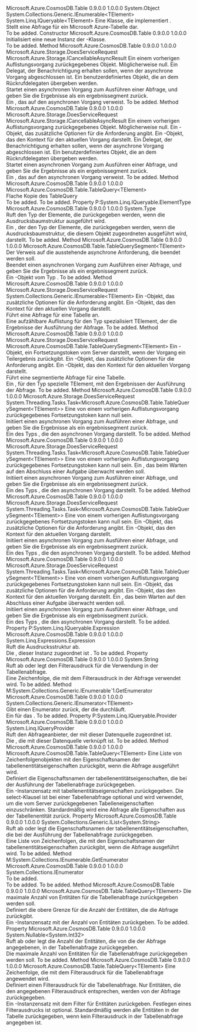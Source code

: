 <Type Name="TableQuery&lt;TElement&gt;" FullName="Microsoft.Azure.CosmosDB.Table.TableQuery&lt;TElement&gt;">
  <TypeSignature Language="C#" Value="public class TableQuery&lt;TElement&gt; : System.Collections.Generic.IEnumerable&lt;TElement&gt;, System.Linq.IQueryable&lt;TElement&gt;" />
  <TypeSignature Language="ILAsm" Value=".class public auto ansi beforefieldinit TableQuery`1&lt;TElement&gt; extends System.Object implements class System.Collections.Generic.IEnumerable`1&lt;!TElement&gt;, class System.Collections.IEnumerable, class System.Linq.IQueryable, class System.Linq.IQueryable`1&lt;!TElement&gt;" />
  <TypeSignature Language="DocId" Value="T:Microsoft.Azure.CosmosDB.Table.TableQuery`1" />
  <TypeSignature Language="VB.NET" Value="Public Class TableQuery(Of TElement)&#xA;Implements IEnumerable(Of TElement), IQueryable(Of TElement)" />
  <TypeSignature Language="F#" Value="type TableQuery&lt;'Element&gt; = class&#xA;    interface IQueryable&lt;'Element&gt;&#xA;    interface seq&lt;'Element&gt;&#xA;    interface IEnumerable&#xA;    interface IQueryable" />
  <AssemblyInfo>
    <AssemblyName>Microsoft.Azure.CosmosDB.Table</AssemblyName>
    <AssemblyVersion>0.9.0.0</AssemblyVersion>
    <AssemblyVersion>1.0.0.0</AssemblyVersion>
  </AssemblyInfo>
  <TypeParameters>
    <TypeParameter Name="TElement" />
  </TypeParameters>
  <Base>
    <BaseTypeName>System.Object</BaseTypeName>
  </Base>
  <Interfaces>
    <Interface>
      <InterfaceName>System.Collections.Generic.IEnumerable&lt;TElement&gt;</InterfaceName>
    </Interface>
    <Interface>
      <InterfaceName>System.Linq.IQueryable&lt;TElement&gt;</InterfaceName>
    </Interface>
  </Interfaces>
  <Docs>
    <typeparam name="TElement">Eine Klasse, die implementiert <see cref="T:Microsoft.Azure.CosmosDB.Table.ITableEntity" />.</typeparam>
    <summary>
            Stellt eine Abfrage für ein Microsoft Azure-Tabelle dar.
            </summary>
    <remarks>To be added.</remarks>
  </Docs>
  <Members>
    <Member MemberName=".ctor">
      <MemberSignature Language="C#" Value="public TableQuery ();" />
      <MemberSignature Language="ILAsm" Value=".method public hidebysig specialname rtspecialname instance void .ctor() cil managed" />
      <MemberSignature Language="DocId" Value="M:Microsoft.Azure.CosmosDB.Table.TableQuery`1.#ctor" />
      <MemberSignature Language="VB.NET" Value="Public Sub New ()" />
      <MemberType>Constructor</MemberType>
      <AssemblyInfo>
        <AssemblyName>Microsoft.Azure.CosmosDB.Table</AssemblyName>
        <AssemblyVersion>0.9.0.0</AssemblyVersion>
        <AssemblyVersion>1.0.0.0</AssemblyVersion>
      </AssemblyInfo>
      <Parameters />
      <Docs>
        <summary>
            Initialisiert eine neue Instanz der <see cref="T:Microsoft.Azure.CosmosDB.Table.TableQuery`1" />-Klasse.
            </summary>
        <remarks>To be added.</remarks>
      </Docs>
    </Member>
    <Member MemberName="BeginExecuteSegmented">
      <MemberSignature Language="C#" Value="public virtual Microsoft.Azure.Storage.ICancellableAsyncResult BeginExecuteSegmented (Microsoft.Azure.CosmosDB.Table.TableContinuationToken currentToken, AsyncCallback callback, object state);" />
      <MemberSignature Language="ILAsm" Value=".method public hidebysig newslot virtual instance class Microsoft.Azure.Storage.ICancellableAsyncResult BeginExecuteSegmented(class Microsoft.Azure.CosmosDB.Table.TableContinuationToken currentToken, class System.AsyncCallback callback, object state) cil managed" />
      <MemberSignature Language="DocId" Value="M:Microsoft.Azure.CosmosDB.Table.TableQuery`1.BeginExecuteSegmented(Microsoft.Azure.CosmosDB.Table.TableContinuationToken,System.AsyncCallback,System.Object)" />
      <MemberSignature Language="VB.NET" Value="Public Overridable Function BeginExecuteSegmented (currentToken As TableContinuationToken, callback As AsyncCallback, state As Object) As ICancellableAsyncResult" />
      <MemberSignature Language="F#" Value="abstract member BeginExecuteSegmented : Microsoft.Azure.CosmosDB.Table.TableContinuationToken * AsyncCallback * obj -&gt; Microsoft.Azure.Storage.ICancellableAsyncResult&#xA;override this.BeginExecuteSegmented : Microsoft.Azure.CosmosDB.Table.TableContinuationToken * AsyncCallback * obj -&gt; Microsoft.Azure.Storage.ICancellableAsyncResult" Usage="tableQuery.BeginExecuteSegmented (currentToken, callback, state)" />
      <MemberType>Method</MemberType>
      <AssemblyInfo>
        <AssemblyName>Microsoft.Azure.CosmosDB.Table</AssemblyName>
        <AssemblyVersion>0.9.0.0</AssemblyVersion>
        <AssemblyVersion>1.0.0.0</AssemblyVersion>
      </AssemblyInfo>
      <Attributes>
        <Attribute>
          <AttributeName>Microsoft.Azure.Storage.DoesServiceRequest</AttributeName>
        </Attribute>
      </Attributes>
      <ReturnValue>
        <ReturnType>Microsoft.Azure.Storage.ICancellableAsyncResult</ReturnType>
      </ReturnValue>
      <Parameters>
        <Parameter Name="currentToken" Type="Microsoft.Azure.CosmosDB.Table.TableContinuationToken" />
        <Parameter Name="callback" Type="System.AsyncCallback" />
        <Parameter Name="state" Type="System.Object" />
      </Parameters>
      <Docs>
        <param name="currentToken">Ein <see cref="T:Microsoft.Azure.CosmosDB.Table.TableContinuationToken" /> einem vorherigen Auflistungsvorgang zurückgegebenes Objekt. Möglicherweise <c>null</c>.</param>
        <param name="callback">Ein <see cref="T:System.AsyncCallback" /> Delegat, der Benachrichtigung erhalten sollen, wenn der asynchrone Vorgang abgeschlossen ist.</param>
        <param name="state">Ein benutzerdefiniertes Objekt, die an dem Rückrufdelegaten übergeben werden.</param>
        <summary>
            Startet einen asynchronen Vorgang zum Ausführen einer Abfrage, und geben Sie die Ergebnisse als ein ergebnissegment zurück.
            </summary>
        <returns>Ein <see cref="T:System.IAsyncResult" /> , das auf den asynchronen Vorgang verweist.</returns>
        <remarks>To be added.</remarks>
      </Docs>
    </Member>
    <Member MemberName="BeginExecuteSegmented">
      <MemberSignature Language="C#" Value="public virtual Microsoft.Azure.Storage.ICancellableAsyncResult BeginExecuteSegmented (Microsoft.Azure.CosmosDB.Table.TableContinuationToken currentToken, Microsoft.Azure.CosmosDB.Table.TableRequestOptions requestOptions, Microsoft.Azure.Storage.OperationContext operationContext, AsyncCallback callback, object state);" />
      <MemberSignature Language="ILAsm" Value=".method public hidebysig newslot virtual instance class Microsoft.Azure.Storage.ICancellableAsyncResult BeginExecuteSegmented(class Microsoft.Azure.CosmosDB.Table.TableContinuationToken currentToken, class Microsoft.Azure.CosmosDB.Table.TableRequestOptions requestOptions, class Microsoft.Azure.Storage.OperationContext operationContext, class System.AsyncCallback callback, object state) cil managed" />
      <MemberSignature Language="DocId" Value="M:Microsoft.Azure.CosmosDB.Table.TableQuery`1.BeginExecuteSegmented(Microsoft.Azure.CosmosDB.Table.TableContinuationToken,Microsoft.Azure.CosmosDB.Table.TableRequestOptions,Microsoft.Azure.Storage.OperationContext,System.AsyncCallback,System.Object)" />
      <MemberSignature Language="F#" Value="abstract member BeginExecuteSegmented : Microsoft.Azure.CosmosDB.Table.TableContinuationToken * Microsoft.Azure.CosmosDB.Table.TableRequestOptions * Microsoft.Azure.Storage.OperationContext * AsyncCallback * obj -&gt; Microsoft.Azure.Storage.ICancellableAsyncResult&#xA;override this.BeginExecuteSegmented : Microsoft.Azure.CosmosDB.Table.TableContinuationToken * Microsoft.Azure.CosmosDB.Table.TableRequestOptions * Microsoft.Azure.Storage.OperationContext * AsyncCallback * obj -&gt; Microsoft.Azure.Storage.ICancellableAsyncResult" Usage="tableQuery.BeginExecuteSegmented (currentToken, requestOptions, operationContext, callback, state)" />
      <MemberType>Method</MemberType>
      <AssemblyInfo>
        <AssemblyName>Microsoft.Azure.CosmosDB.Table</AssemblyName>
        <AssemblyVersion>0.9.0.0</AssemblyVersion>
        <AssemblyVersion>1.0.0.0</AssemblyVersion>
      </AssemblyInfo>
      <Attributes>
        <Attribute>
          <AttributeName>Microsoft.Azure.Storage.DoesServiceRequest</AttributeName>
        </Attribute>
      </Attributes>
      <ReturnValue>
        <ReturnType>Microsoft.Azure.Storage.ICancellableAsyncResult</ReturnType>
      </ReturnValue>
      <Parameters>
        <Parameter Name="currentToken" Type="Microsoft.Azure.CosmosDB.Table.TableContinuationToken" />
        <Parameter Name="requestOptions" Type="Microsoft.Azure.CosmosDB.Table.TableRequestOptions" />
        <Parameter Name="operationContext" Type="Microsoft.Azure.Storage.OperationContext" />
        <Parameter Name="callback" Type="System.AsyncCallback" />
        <Parameter Name="state" Type="System.Object" />
      </Parameters>
      <Docs>
        <param name="currentToken">Ein <see cref="T:Microsoft.Azure.CosmosDB.Table.TableContinuationToken" /> einem vorherigen Auflistungsvorgang zurückgegebenes Objekt. Möglicherweise <c>null</c>.</param>
        <param name="requestOptions">Ein <see cref="T:Microsoft.Azure.CosmosDB.Table.TableRequestOptions" /> -Objekt, das zusätzliche Optionen für die Anforderung angibt.</param>
        <param name="operationContext">Ein <see cref="T:Microsoft.Azure.Storage.OperationContext" /> -Objekt, das den Kontext für den aktuellen Vorgang darstellt.</param>
        <param name="callback">Ein <see cref="T:System.AsyncCallback" /> Delegat, der Benachrichtigung erhalten sollen, wenn der asynchrone Vorgang abgeschlossen ist.</param>
        <param name="state">Ein benutzerdefiniertes Objekt, die an dem Rückrufdelegaten übergeben werden.</param>
        <summary>
            Startet einen asynchronen Vorgang zum Ausführen einer Abfrage, und geben Sie die Ergebnisse als ein ergebnissegment zurück.
            </summary>
        <returns>Ein <see cref="T:System.IAsyncResult" /> , das auf den asynchronen Vorgang verweist.</returns>
        <remarks>To be added.</remarks>
      </Docs>
    </Member>
    <Member MemberName="Copy">
      <MemberSignature Language="C#" Value="public Microsoft.Azure.CosmosDB.Table.TableQuery&lt;TElement&gt; Copy ();" />
      <MemberSignature Language="ILAsm" Value=".method public hidebysig instance class Microsoft.Azure.CosmosDB.Table.TableQuery`1&lt;!TElement&gt; Copy() cil managed" />
      <MemberSignature Language="DocId" Value="M:Microsoft.Azure.CosmosDB.Table.TableQuery`1.Copy" />
      <MemberSignature Language="VB.NET" Value="Public Function Copy () As TableQuery(Of TElement)" />
      <MemberSignature Language="F#" Value="member this.Copy : unit -&gt; Microsoft.Azure.CosmosDB.Table.TableQuery&lt;'Element&gt;" Usage="tableQuery.Copy " />
      <MemberType>Method</MemberType>
      <AssemblyInfo>
        <AssemblyName>Microsoft.Azure.CosmosDB.Table</AssemblyName>
        <AssemblyVersion>0.9.0.0</AssemblyVersion>
        <AssemblyVersion>1.0.0.0</AssemblyVersion>
      </AssemblyInfo>
      <ReturnValue>
        <ReturnType>Microsoft.Azure.CosmosDB.Table.TableQuery&lt;TElement&gt;</ReturnType>
      </ReturnValue>
      <Parameters />
      <Docs>
        <summary>
            Flache Kopie des TableQuery
            </summary>
        <returns>To be added.</returns>
        <remarks>To be added.</remarks>
      </Docs>
    </Member>
    <Member MemberName="ElementType">
      <MemberSignature Language="C#" Value="public Type ElementType { get; }" />
      <MemberSignature Language="ILAsm" Value=".property instance class System.Type ElementType" />
      <MemberSignature Language="DocId" Value="P:Microsoft.Azure.CosmosDB.Table.TableQuery`1.ElementType" />
      <MemberSignature Language="VB.NET" Value="Public ReadOnly Property ElementType As Type" />
      <MemberSignature Language="F#" Value="member this.ElementType : Type" Usage="Microsoft.Azure.CosmosDB.Table.TableQuery&lt;'Element&gt;.ElementType" />
      <MemberType>Property</MemberType>
      <Implements>
        <InterfaceMember>P:System.Linq.IQueryable.ElementType</InterfaceMember>
      </Implements>
      <AssemblyInfo>
        <AssemblyName>Microsoft.Azure.CosmosDB.Table</AssemblyName>
        <AssemblyVersion>0.9.0.0</AssemblyVersion>
        <AssemblyVersion>1.0.0.0</AssemblyVersion>
      </AssemblyInfo>
      <ReturnValue>
        <ReturnType>System.Type</ReturnType>
      </ReturnValue>
      <Docs>
        <summary>
            Ruft den Typ der Elemente, die zurückgegeben werden, wenn die Ausdrucksbaumstruktur ausgeführt wird.
            </summary>
        <value>Ein <see cref="T:System.Type" /> , der den Typ der Elemente, die zurückgegeben werden, wenn die Ausdrucksbaumstruktur, die diesem Objekt zugeordneten ausgeführt wird, darstellt.</value>
        <remarks>To be added.</remarks>
      </Docs>
    </Member>
    <Member MemberName="EndExecuteSegmented">
      <MemberSignature Language="C#" Value="public virtual Microsoft.Azure.CosmosDB.Table.TableQuerySegment&lt;TElement&gt; EndExecuteSegmented (IAsyncResult asyncResult);" />
      <MemberSignature Language="ILAsm" Value=".method public hidebysig newslot virtual instance class Microsoft.Azure.CosmosDB.Table.TableQuerySegment`1&lt;!TElement&gt; EndExecuteSegmented(class System.IAsyncResult asyncResult) cil managed" />
      <MemberSignature Language="DocId" Value="M:Microsoft.Azure.CosmosDB.Table.TableQuery`1.EndExecuteSegmented(System.IAsyncResult)" />
      <MemberSignature Language="VB.NET" Value="Public Overridable Function EndExecuteSegmented (asyncResult As IAsyncResult) As TableQuerySegment(Of TElement)" />
      <MemberSignature Language="F#" Value="abstract member EndExecuteSegmented : IAsyncResult -&gt; Microsoft.Azure.CosmosDB.Table.TableQuerySegment&lt;'Element&gt;&#xA;override this.EndExecuteSegmented : IAsyncResult -&gt; Microsoft.Azure.CosmosDB.Table.TableQuerySegment&lt;'Element&gt;" Usage="tableQuery.EndExecuteSegmented asyncResult" />
      <MemberType>Method</MemberType>
      <AssemblyInfo>
        <AssemblyName>Microsoft.Azure.CosmosDB.Table</AssemblyName>
        <AssemblyVersion>0.9.0.0</AssemblyVersion>
        <AssemblyVersion>1.0.0.0</AssemblyVersion>
      </AssemblyInfo>
      <ReturnValue>
        <ReturnType>Microsoft.Azure.CosmosDB.Table.TableQuerySegment&lt;TElement&gt;</ReturnType>
      </ReturnValue>
      <Parameters>
        <Parameter Name="asyncResult" Type="System.IAsyncResult" />
      </Parameters>
      <Docs>
        <param name="asyncResult">Der Verweis auf die ausstehende asynchrone Anforderung, die beendet werden soll.</param>
        <summary>
            Beendet einen asynchronen Vorgang zum Ausführen einer Abfrage, und geben Sie die Ergebnisse als ein ergebnissegment zurück.
            </summary>
        <returns>Ein <see cref="T:Microsoft.Azure.CosmosDB.Table.TableQuerySegment`1" />-Objekt vom Typ <typeparamref name="TElement" />.</returns>
        <remarks>To be added.</remarks>
      </Docs>
    </Member>
    <Member MemberName="Execute">
      <MemberSignature Language="C#" Value="public virtual System.Collections.Generic.IEnumerable&lt;TElement&gt; Execute (Microsoft.Azure.CosmosDB.Table.TableRequestOptions requestOptions = null, Microsoft.Azure.Storage.OperationContext operationContext = null);" />
      <MemberSignature Language="ILAsm" Value=".method public hidebysig newslot virtual instance class System.Collections.Generic.IEnumerable`1&lt;!TElement&gt; Execute(class Microsoft.Azure.CosmosDB.Table.TableRequestOptions requestOptions, class Microsoft.Azure.Storage.OperationContext operationContext) cil managed" />
      <MemberSignature Language="DocId" Value="M:Microsoft.Azure.CosmosDB.Table.TableQuery`1.Execute(Microsoft.Azure.CosmosDB.Table.TableRequestOptions,Microsoft.Azure.Storage.OperationContext)" />
      <MemberSignature Language="F#" Value="abstract member Execute : Microsoft.Azure.CosmosDB.Table.TableRequestOptions * Microsoft.Azure.Storage.OperationContext -&gt; seq&lt;'Element&gt;&#xA;override this.Execute : Microsoft.Azure.CosmosDB.Table.TableRequestOptions * Microsoft.Azure.Storage.OperationContext -&gt; seq&lt;'Element&gt;" Usage="tableQuery.Execute (requestOptions, operationContext)" />
      <MemberType>Method</MemberType>
      <AssemblyInfo>
        <AssemblyName>Microsoft.Azure.CosmosDB.Table</AssemblyName>
        <AssemblyVersion>0.9.0.0</AssemblyVersion>
        <AssemblyVersion>1.0.0.0</AssemblyVersion>
      </AssemblyInfo>
      <Attributes>
        <Attribute>
          <AttributeName>Microsoft.Azure.Storage.DoesServiceRequest</AttributeName>
        </Attribute>
      </Attributes>
      <ReturnValue>
        <ReturnType>System.Collections.Generic.IEnumerable&lt;TElement&gt;</ReturnType>
      </ReturnValue>
      <Parameters>
        <Parameter Name="requestOptions" Type="Microsoft.Azure.CosmosDB.Table.TableRequestOptions" />
        <Parameter Name="operationContext" Type="Microsoft.Azure.Storage.OperationContext" />
      </Parameters>
      <Docs>
        <param name="requestOptions">Ein <see cref="T:Microsoft.Azure.CosmosDB.Table.TableRequestOptions" /> -Objekt, das zusätzliche Optionen für die Anforderung angibt.</param>
        <param name="operationContext">Ein <see cref="T:Microsoft.Azure.Storage.OperationContext" /> -Objekt, das den Kontext für den aktuellen Vorgang darstellt.</param>
        <summary>
            Führt eine Abfrage für eine Tabelle an.
            </summary>
        <returns>Eine aufzählbare Auflistung für den Typ spezialisiert <c>TElement</c>, der die Ergebnisse der Ausführung der Abfrage.</returns>
        <remarks>To be added.</remarks>
      </Docs>
    </Member>
    <Member MemberName="ExecuteSegmented">
      <MemberSignature Language="C#" Value="public virtual Microsoft.Azure.CosmosDB.Table.TableQuerySegment&lt;TElement&gt; ExecuteSegmented (Microsoft.Azure.CosmosDB.Table.TableContinuationToken continuationToken, Microsoft.Azure.CosmosDB.Table.TableRequestOptions requestOptions = null, Microsoft.Azure.Storage.OperationContext operationContext = null);" />
      <MemberSignature Language="ILAsm" Value=".method public hidebysig newslot virtual instance class Microsoft.Azure.CosmosDB.Table.TableQuerySegment`1&lt;!TElement&gt; ExecuteSegmented(class Microsoft.Azure.CosmosDB.Table.TableContinuationToken continuationToken, class Microsoft.Azure.CosmosDB.Table.TableRequestOptions requestOptions, class Microsoft.Azure.Storage.OperationContext operationContext) cil managed" />
      <MemberSignature Language="DocId" Value="M:Microsoft.Azure.CosmosDB.Table.TableQuery`1.ExecuteSegmented(Microsoft.Azure.CosmosDB.Table.TableContinuationToken,Microsoft.Azure.CosmosDB.Table.TableRequestOptions,Microsoft.Azure.Storage.OperationContext)" />
      <MemberSignature Language="F#" Value="abstract member ExecuteSegmented : Microsoft.Azure.CosmosDB.Table.TableContinuationToken * Microsoft.Azure.CosmosDB.Table.TableRequestOptions * Microsoft.Azure.Storage.OperationContext -&gt; Microsoft.Azure.CosmosDB.Table.TableQuerySegment&lt;'Element&gt;&#xA;override this.ExecuteSegmented : Microsoft.Azure.CosmosDB.Table.TableContinuationToken * Microsoft.Azure.CosmosDB.Table.TableRequestOptions * Microsoft.Azure.Storage.OperationContext -&gt; Microsoft.Azure.CosmosDB.Table.TableQuerySegment&lt;'Element&gt;" Usage="tableQuery.ExecuteSegmented (continuationToken, requestOptions, operationContext)" />
      <MemberType>Method</MemberType>
      <AssemblyInfo>
        <AssemblyName>Microsoft.Azure.CosmosDB.Table</AssemblyName>
        <AssemblyVersion>0.9.0.0</AssemblyVersion>
        <AssemblyVersion>1.0.0.0</AssemblyVersion>
      </AssemblyInfo>
      <Attributes>
        <Attribute>
          <AttributeName>Microsoft.Azure.Storage.DoesServiceRequest</AttributeName>
        </Attribute>
      </Attributes>
      <ReturnValue>
        <ReturnType>Microsoft.Azure.CosmosDB.Table.TableQuerySegment&lt;TElement&gt;</ReturnType>
      </ReturnValue>
      <Parameters>
        <Parameter Name="continuationToken" Type="Microsoft.Azure.CosmosDB.Table.TableContinuationToken" />
        <Parameter Name="requestOptions" Type="Microsoft.Azure.CosmosDB.Table.TableRequestOptions" />
        <Parameter Name="operationContext" Type="Microsoft.Azure.Storage.OperationContext" />
      </Parameters>
      <Docs>
        <param name="continuationToken">Ein <see cref="T:Microsoft.Azure.CosmosDB.Table.TableContinuationToken" /> -Objekt, ein Fortsetzungstoken vom Server darstellt, wenn der Vorgang ein Teilergebnis zurückgibt.</param>
        <param name="requestOptions">Ein <see cref="T:Microsoft.Azure.CosmosDB.Table.TableRequestOptions" /> -Objekt, das zusätzliche Optionen für die Anforderung angibt.</param>
        <param name="operationContext">Ein <see cref="T:Microsoft.Azure.Storage.OperationContext" /> -Objekt, das den Kontext für den aktuellen Vorgang darstellt.</param>
        <summary>
            Führt eine segmentierte Abfrage für eine Tabelle.
            </summary>
        <returns>Ein <see cref="T:Microsoft.Azure.CosmosDB.Table.TableQuerySegment`1" />, für den Typ spezielle <c>TElement</c>, mit den Ergebnissen der Ausführung der Abfrage.</returns>
        <remarks>To be added.</remarks>
      </Docs>
    </Member>
    <Member MemberName="ExecuteSegmentedAsync">
      <MemberSignature Language="C#" Value="public virtual System.Threading.Tasks.Task&lt;Microsoft.Azure.CosmosDB.Table.TableQuerySegment&lt;TElement&gt;&gt; ExecuteSegmentedAsync (Microsoft.Azure.CosmosDB.Table.TableContinuationToken currentToken);" />
      <MemberSignature Language="ILAsm" Value=".method public hidebysig newslot virtual instance class System.Threading.Tasks.Task`1&lt;class Microsoft.Azure.CosmosDB.Table.TableQuerySegment`1&lt;!TElement&gt;&gt; ExecuteSegmentedAsync(class Microsoft.Azure.CosmosDB.Table.TableContinuationToken currentToken) cil managed" />
      <MemberSignature Language="DocId" Value="M:Microsoft.Azure.CosmosDB.Table.TableQuery`1.ExecuteSegmentedAsync(Microsoft.Azure.CosmosDB.Table.TableContinuationToken)" />
      <MemberSignature Language="VB.NET" Value="Public Overridable Function ExecuteSegmentedAsync (currentToken As TableContinuationToken) As Task(Of TableQuerySegment(Of TElement))" />
      <MemberSignature Language="F#" Value="abstract member ExecuteSegmentedAsync : Microsoft.Azure.CosmosDB.Table.TableContinuationToken -&gt; System.Threading.Tasks.Task&lt;Microsoft.Azure.CosmosDB.Table.TableQuerySegment&lt;'Element&gt;&gt;&#xA;override this.ExecuteSegmentedAsync : Microsoft.Azure.CosmosDB.Table.TableContinuationToken -&gt; System.Threading.Tasks.Task&lt;Microsoft.Azure.CosmosDB.Table.TableQuerySegment&lt;'Element&gt;&gt;" Usage="tableQuery.ExecuteSegmentedAsync currentToken" />
      <MemberType>Method</MemberType>
      <AssemblyInfo>
        <AssemblyName>Microsoft.Azure.CosmosDB.Table</AssemblyName>
        <AssemblyVersion>0.9.0.0</AssemblyVersion>
        <AssemblyVersion>1.0.0.0</AssemblyVersion>
      </AssemblyInfo>
      <Attributes>
        <Attribute>
          <AttributeName>Microsoft.Azure.Storage.DoesServiceRequest</AttributeName>
        </Attribute>
      </Attributes>
      <ReturnValue>
        <ReturnType>System.Threading.Tasks.Task&lt;Microsoft.Azure.CosmosDB.Table.TableQuerySegment&lt;TElement&gt;&gt;</ReturnType>
      </ReturnValue>
      <Parameters>
        <Parameter Name="currentToken" Type="Microsoft.Azure.CosmosDB.Table.TableContinuationToken" />
      </Parameters>
      <Docs>
        <param name="currentToken">Eine von einem vorherigen Auflistungsvorgang zurückgegebenes Fortsetzungstoken kann null sein.</param>
        <summary>
            Initiiert einen asynchronen Vorgang zum Ausführen einer Abfrage, und geben Sie die Ergebnisse als ein ergebnissegment zurück.
            </summary>
        <returns>Ein <see cref="T:System.Threading.Tasks.Task`1" /> des Typs <see cref="T:Microsoft.Azure.CosmosDB.Table.TableQuerySegment`1" /> , die den asynchronen Vorgang darstellt.</returns>
        <remarks>To be added.</remarks>
      </Docs>
    </Member>
    <Member MemberName="ExecuteSegmentedAsync">
      <MemberSignature Language="C#" Value="public virtual System.Threading.Tasks.Task&lt;Microsoft.Azure.CosmosDB.Table.TableQuerySegment&lt;TElement&gt;&gt; ExecuteSegmentedAsync (Microsoft.Azure.CosmosDB.Table.TableContinuationToken currentToken, System.Threading.CancellationToken cancellationToken);" />
      <MemberSignature Language="ILAsm" Value=".method public hidebysig newslot virtual instance class System.Threading.Tasks.Task`1&lt;class Microsoft.Azure.CosmosDB.Table.TableQuerySegment`1&lt;!TElement&gt;&gt; ExecuteSegmentedAsync(class Microsoft.Azure.CosmosDB.Table.TableContinuationToken currentToken, valuetype System.Threading.CancellationToken cancellationToken) cil managed" />
      <MemberSignature Language="DocId" Value="M:Microsoft.Azure.CosmosDB.Table.TableQuery`1.ExecuteSegmentedAsync(Microsoft.Azure.CosmosDB.Table.TableContinuationToken,System.Threading.CancellationToken)" />
      <MemberSignature Language="F#" Value="abstract member ExecuteSegmentedAsync : Microsoft.Azure.CosmosDB.Table.TableContinuationToken * System.Threading.CancellationToken -&gt; System.Threading.Tasks.Task&lt;Microsoft.Azure.CosmosDB.Table.TableQuerySegment&lt;'Element&gt;&gt;&#xA;override this.ExecuteSegmentedAsync : Microsoft.Azure.CosmosDB.Table.TableContinuationToken * System.Threading.CancellationToken -&gt; System.Threading.Tasks.Task&lt;Microsoft.Azure.CosmosDB.Table.TableQuerySegment&lt;'Element&gt;&gt;" Usage="tableQuery.ExecuteSegmentedAsync (currentToken, cancellationToken)" />
      <MemberType>Method</MemberType>
      <AssemblyInfo>
        <AssemblyName>Microsoft.Azure.CosmosDB.Table</AssemblyName>
        <AssemblyVersion>0.9.0.0</AssemblyVersion>
        <AssemblyVersion>1.0.0.0</AssemblyVersion>
      </AssemblyInfo>
      <Attributes>
        <Attribute>
          <AttributeName>Microsoft.Azure.Storage.DoesServiceRequest</AttributeName>
        </Attribute>
      </Attributes>
      <ReturnValue>
        <ReturnType>System.Threading.Tasks.Task&lt;Microsoft.Azure.CosmosDB.Table.TableQuerySegment&lt;TElement&gt;&gt;</ReturnType>
      </ReturnValue>
      <Parameters>
        <Parameter Name="currentToken" Type="Microsoft.Azure.CosmosDB.Table.TableContinuationToken" />
        <Parameter Name="cancellationToken" Type="System.Threading.CancellationToken" />
      </Parameters>
      <Docs>
        <param name="currentToken">Eine von einem vorherigen Auflistungsvorgang zurückgegebenes Fortsetzungstoken kann null sein.</param>
        <param name="cancellationToken">Ein <see cref="T:System.Threading.CancellationToken" />, das beim Warten auf den Abschluss einer Aufgabe überwacht werden soll.</param>
        <summary>
            Initiiert einen asynchronen Vorgang zum Ausführen einer Abfrage, und geben Sie die Ergebnisse als ein ergebnissegment zurück.
            </summary>
        <returns>Ein <see cref="T:System.Threading.Tasks.Task`1" /> des Typs <see cref="T:Microsoft.Azure.CosmosDB.Table.TableQuerySegment`1" /> , die den asynchronen Vorgang darstellt.</returns>
        <remarks>To be added.</remarks>
      </Docs>
    </Member>
    <Member MemberName="ExecuteSegmentedAsync">
      <MemberSignature Language="C#" Value="public virtual System.Threading.Tasks.Task&lt;Microsoft.Azure.CosmosDB.Table.TableQuerySegment&lt;TElement&gt;&gt; ExecuteSegmentedAsync (Microsoft.Azure.CosmosDB.Table.TableContinuationToken currentToken, Microsoft.Azure.CosmosDB.Table.TableRequestOptions requestOptions, Microsoft.Azure.Storage.OperationContext operationContext);" />
      <MemberSignature Language="ILAsm" Value=".method public hidebysig newslot virtual instance class System.Threading.Tasks.Task`1&lt;class Microsoft.Azure.CosmosDB.Table.TableQuerySegment`1&lt;!TElement&gt;&gt; ExecuteSegmentedAsync(class Microsoft.Azure.CosmosDB.Table.TableContinuationToken currentToken, class Microsoft.Azure.CosmosDB.Table.TableRequestOptions requestOptions, class Microsoft.Azure.Storage.OperationContext operationContext) cil managed" />
      <MemberSignature Language="DocId" Value="M:Microsoft.Azure.CosmosDB.Table.TableQuery`1.ExecuteSegmentedAsync(Microsoft.Azure.CosmosDB.Table.TableContinuationToken,Microsoft.Azure.CosmosDB.Table.TableRequestOptions,Microsoft.Azure.Storage.OperationContext)" />
      <MemberSignature Language="F#" Value="abstract member ExecuteSegmentedAsync : Microsoft.Azure.CosmosDB.Table.TableContinuationToken * Microsoft.Azure.CosmosDB.Table.TableRequestOptions * Microsoft.Azure.Storage.OperationContext -&gt; System.Threading.Tasks.Task&lt;Microsoft.Azure.CosmosDB.Table.TableQuerySegment&lt;'Element&gt;&gt;&#xA;override this.ExecuteSegmentedAsync : Microsoft.Azure.CosmosDB.Table.TableContinuationToken * Microsoft.Azure.CosmosDB.Table.TableRequestOptions * Microsoft.Azure.Storage.OperationContext -&gt; System.Threading.Tasks.Task&lt;Microsoft.Azure.CosmosDB.Table.TableQuerySegment&lt;'Element&gt;&gt;" Usage="tableQuery.ExecuteSegmentedAsync (currentToken, requestOptions, operationContext)" />
      <MemberType>Method</MemberType>
      <AssemblyInfo>
        <AssemblyName>Microsoft.Azure.CosmosDB.Table</AssemblyName>
        <AssemblyVersion>0.9.0.0</AssemblyVersion>
        <AssemblyVersion>1.0.0.0</AssemblyVersion>
      </AssemblyInfo>
      <Attributes>
        <Attribute>
          <AttributeName>Microsoft.Azure.Storage.DoesServiceRequest</AttributeName>
        </Attribute>
      </Attributes>
      <ReturnValue>
        <ReturnType>System.Threading.Tasks.Task&lt;Microsoft.Azure.CosmosDB.Table.TableQuerySegment&lt;TElement&gt;&gt;</ReturnType>
      </ReturnValue>
      <Parameters>
        <Parameter Name="currentToken" Type="Microsoft.Azure.CosmosDB.Table.TableContinuationToken" />
        <Parameter Name="requestOptions" Type="Microsoft.Azure.CosmosDB.Table.TableRequestOptions" />
        <Parameter Name="operationContext" Type="Microsoft.Azure.Storage.OperationContext" />
      </Parameters>
      <Docs>
        <param name="currentToken">Eine von einem vorherigen Auflistungsvorgang zurückgegebenes Fortsetzungstoken kann null sein.</param>
        <param name="requestOptions">Ein <see cref="T:Microsoft.Azure.CosmosDB.Table.TableRequestOptions" /> -Objekt, das zusätzliche Optionen für die Anforderung angibt.</param>
        <param name="operationContext">Ein <see cref="T:Microsoft.Azure.Storage.OperationContext" /> -Objekt, das den Kontext für den aktuellen Vorgang darstellt.</param>
        <summary>
            Initiiert einen asynchronen Vorgang zum Ausführen einer Abfrage, und geben Sie die Ergebnisse als ein ergebnissegment zurück.
            </summary>
        <returns>Ein <see cref="T:System.Threading.Tasks.Task`1" /> des Typs <see cref="T:Microsoft.Azure.CosmosDB.Table.TableQuerySegment`1" /> , die den asynchronen Vorgang darstellt.</returns>
        <remarks>To be added.</remarks>
      </Docs>
    </Member>
    <Member MemberName="ExecuteSegmentedAsync">
      <MemberSignature Language="C#" Value="public virtual System.Threading.Tasks.Task&lt;Microsoft.Azure.CosmosDB.Table.TableQuerySegment&lt;TElement&gt;&gt; ExecuteSegmentedAsync (Microsoft.Azure.CosmosDB.Table.TableContinuationToken currentToken, Microsoft.Azure.CosmosDB.Table.TableRequestOptions requestOptions, Microsoft.Azure.Storage.OperationContext operationContext, System.Threading.CancellationToken cancellationToken);" />
      <MemberSignature Language="ILAsm" Value=".method public hidebysig newslot virtual instance class System.Threading.Tasks.Task`1&lt;class Microsoft.Azure.CosmosDB.Table.TableQuerySegment`1&lt;!TElement&gt;&gt; ExecuteSegmentedAsync(class Microsoft.Azure.CosmosDB.Table.TableContinuationToken currentToken, class Microsoft.Azure.CosmosDB.Table.TableRequestOptions requestOptions, class Microsoft.Azure.Storage.OperationContext operationContext, valuetype System.Threading.CancellationToken cancellationToken) cil managed" />
      <MemberSignature Language="DocId" Value="M:Microsoft.Azure.CosmosDB.Table.TableQuery`1.ExecuteSegmentedAsync(Microsoft.Azure.CosmosDB.Table.TableContinuationToken,Microsoft.Azure.CosmosDB.Table.TableRequestOptions,Microsoft.Azure.Storage.OperationContext,System.Threading.CancellationToken)" />
      <MemberSignature Language="F#" Value="abstract member ExecuteSegmentedAsync : Microsoft.Azure.CosmosDB.Table.TableContinuationToken * Microsoft.Azure.CosmosDB.Table.TableRequestOptions * Microsoft.Azure.Storage.OperationContext * System.Threading.CancellationToken -&gt; System.Threading.Tasks.Task&lt;Microsoft.Azure.CosmosDB.Table.TableQuerySegment&lt;'Element&gt;&gt;&#xA;override this.ExecuteSegmentedAsync : Microsoft.Azure.CosmosDB.Table.TableContinuationToken * Microsoft.Azure.CosmosDB.Table.TableRequestOptions * Microsoft.Azure.Storage.OperationContext * System.Threading.CancellationToken -&gt; System.Threading.Tasks.Task&lt;Microsoft.Azure.CosmosDB.Table.TableQuerySegment&lt;'Element&gt;&gt;" Usage="tableQuery.ExecuteSegmentedAsync (currentToken, requestOptions, operationContext, cancellationToken)" />
      <MemberType>Method</MemberType>
      <AssemblyInfo>
        <AssemblyName>Microsoft.Azure.CosmosDB.Table</AssemblyName>
        <AssemblyVersion>0.9.0.0</AssemblyVersion>
        <AssemblyVersion>1.0.0.0</AssemblyVersion>
      </AssemblyInfo>
      <Attributes>
        <Attribute>
          <AttributeName>Microsoft.Azure.Storage.DoesServiceRequest</AttributeName>
        </Attribute>
      </Attributes>
      <ReturnValue>
        <ReturnType>System.Threading.Tasks.Task&lt;Microsoft.Azure.CosmosDB.Table.TableQuerySegment&lt;TElement&gt;&gt;</ReturnType>
      </ReturnValue>
      <Parameters>
        <Parameter Name="currentToken" Type="Microsoft.Azure.CosmosDB.Table.TableContinuationToken" />
        <Parameter Name="requestOptions" Type="Microsoft.Azure.CosmosDB.Table.TableRequestOptions" />
        <Parameter Name="operationContext" Type="Microsoft.Azure.Storage.OperationContext" />
        <Parameter Name="cancellationToken" Type="System.Threading.CancellationToken" />
      </Parameters>
      <Docs>
        <param name="currentToken">Eine von einem vorherigen Auflistungsvorgang zurückgegebenes Fortsetzungstoken kann null sein.</param>
        <param name="requestOptions">Ein <see cref="T:Microsoft.Azure.CosmosDB.Table.TableRequestOptions" /> -Objekt, das zusätzliche Optionen für die Anforderung angibt.</param>
        <param name="operationContext">Ein <see cref="T:Microsoft.Azure.Storage.OperationContext" /> -Objekt, das den Kontext für den aktuellen Vorgang darstellt.</param>
        <param name="cancellationToken">Ein <see cref="T:System.Threading.CancellationToken" />, das beim Warten auf den Abschluss einer Aufgabe überwacht werden soll.</param>
        <summary>
            Initiiert einen asynchronen Vorgang zum Ausführen einer Abfrage, und geben Sie die Ergebnisse als ein ergebnissegment zurück.
            </summary>
        <returns>Ein <see cref="T:System.Threading.Tasks.Task`1" /> des Typs <see cref="T:Microsoft.Azure.CosmosDB.Table.TableQuerySegment`1" /> , die den asynchronen Vorgang darstellt.</returns>
        <remarks>To be added.</remarks>
      </Docs>
    </Member>
    <Member MemberName="Expression">
      <MemberSignature Language="C#" Value="public System.Linq.Expressions.Expression Expression { get; }" />
      <MemberSignature Language="ILAsm" Value=".property instance class System.Linq.Expressions.Expression Expression" />
      <MemberSignature Language="DocId" Value="P:Microsoft.Azure.CosmosDB.Table.TableQuery`1.Expression" />
      <MemberSignature Language="VB.NET" Value="Public ReadOnly Property Expression As Expression" />
      <MemberSignature Language="F#" Value="member this.Expression : System.Linq.Expressions.Expression" Usage="Microsoft.Azure.CosmosDB.Table.TableQuery&lt;'Element&gt;.Expression" />
      <MemberType>Property</MemberType>
      <Implements>
        <InterfaceMember>P:System.Linq.IQueryable.Expression</InterfaceMember>
      </Implements>
      <AssemblyInfo>
        <AssemblyName>Microsoft.Azure.CosmosDB.Table</AssemblyName>
        <AssemblyVersion>0.9.0.0</AssemblyVersion>
        <AssemblyVersion>1.0.0.0</AssemblyVersion>
      </AssemblyInfo>
      <ReturnValue>
        <ReturnType>System.Linq.Expressions.Expression</ReturnType>
      </ReturnValue>
      <Docs>
        <summary>
            Ruft die Ausdrucksstruktur ab.
            </summary>
        <value>Die <see cref="T:System.Linq.Expressions.Expression" /> , dieser Instanz zugeordnet ist <see cref="T:System.Linq.IQueryable" />.</value>
        <remarks>To be added.</remarks>
      </Docs>
    </Member>
    <Member MemberName="FilterString">
      <MemberSignature Language="C#" Value="public string FilterString { get; set; }" />
      <MemberSignature Language="ILAsm" Value=".property instance string FilterString" />
      <MemberSignature Language="DocId" Value="P:Microsoft.Azure.CosmosDB.Table.TableQuery`1.FilterString" />
      <MemberSignature Language="VB.NET" Value="Public Property FilterString As String" />
      <MemberSignature Language="F#" Value="member this.FilterString : string with get, set" Usage="Microsoft.Azure.CosmosDB.Table.TableQuery&lt;'Element&gt;.FilterString" />
      <MemberType>Property</MemberType>
      <AssemblyInfo>
        <AssemblyName>Microsoft.Azure.CosmosDB.Table</AssemblyName>
        <AssemblyVersion>0.9.0.0</AssemblyVersion>
        <AssemblyVersion>1.0.0.0</AssemblyVersion>
      </AssemblyInfo>
      <ReturnValue>
        <ReturnType>System.String</ReturnType>
      </ReturnValue>
      <Docs>
        <summary>
            Ruft ab oder legt den Filterausdruck für die Verwendung in der Tabellenabfrage.
            </summary>
        <value>Eine Zeichenfolge, die mit dem Filterausdruck in der Abfrage verwendet wird.</value>
        <remarks>To be added.</remarks>
      </Docs>
    </Member>
    <Member MemberName="GetEnumerator">
      <MemberSignature Language="C#" Value="public virtual System.Collections.Generic.IEnumerator&lt;TElement&gt; GetEnumerator ();" />
      <MemberSignature Language="ILAsm" Value=".method public hidebysig newslot virtual instance class System.Collections.Generic.IEnumerator`1&lt;!TElement&gt; GetEnumerator() cil managed" />
      <MemberSignature Language="DocId" Value="M:Microsoft.Azure.CosmosDB.Table.TableQuery`1.GetEnumerator" />
      <MemberSignature Language="VB.NET" Value="Public Overridable Function GetEnumerator () As IEnumerator(Of TElement)" />
      <MemberSignature Language="F#" Value="abstract member GetEnumerator : unit -&gt; System.Collections.Generic.IEnumerator&lt;'Element&gt;&#xA;override this.GetEnumerator : unit -&gt; System.Collections.Generic.IEnumerator&lt;'Element&gt;" Usage="tableQuery.GetEnumerator " />
      <MemberType>Method</MemberType>
      <Implements>
        <InterfaceMember>M:System.Collections.Generic.IEnumerable`1.GetEnumerator</InterfaceMember>
      </Implements>
      <AssemblyInfo>
        <AssemblyName>Microsoft.Azure.CosmosDB.Table</AssemblyName>
        <AssemblyVersion>0.9.0.0</AssemblyVersion>
        <AssemblyVersion>1.0.0.0</AssemblyVersion>
      </AssemblyInfo>
      <ReturnValue>
        <ReturnType>System.Collections.Generic.IEnumerator&lt;TElement&gt;</ReturnType>
      </ReturnValue>
      <Parameters />
      <Docs>
        <summary>
            Gibt einen Enumerator zurück, der die <see cref="T:Microsoft.Azure.CosmosDB.Table.TableQuery`1" /> durchläuft.
            </summary>
        <returns>Ein <see cref="T:System.Collections.Generic.IEnumerator`1" /> für das <see cref="T:Microsoft.Azure.CosmosDB.Table.TableQuery`1" />.</returns>
        <remarks>To be added.</remarks>
      </Docs>
    </Member>
    <Member MemberName="Provider">
      <MemberSignature Language="C#" Value="public System.Linq.IQueryProvider Provider { get; }" />
      <MemberSignature Language="ILAsm" Value=".property instance class System.Linq.IQueryProvider Provider" />
      <MemberSignature Language="DocId" Value="P:Microsoft.Azure.CosmosDB.Table.TableQuery`1.Provider" />
      <MemberSignature Language="VB.NET" Value="Public ReadOnly Property Provider As IQueryProvider" />
      <MemberSignature Language="F#" Value="member this.Provider : System.Linq.IQueryProvider" Usage="Microsoft.Azure.CosmosDB.Table.TableQuery&lt;'Element&gt;.Provider" />
      <MemberType>Property</MemberType>
      <Implements>
        <InterfaceMember>P:System.Linq.IQueryable.Provider</InterfaceMember>
      </Implements>
      <AssemblyInfo>
        <AssemblyName>Microsoft.Azure.CosmosDB.Table</AssemblyName>
        <AssemblyVersion>0.9.0.0</AssemblyVersion>
        <AssemblyVersion>1.0.0.0</AssemblyVersion>
      </AssemblyInfo>
      <ReturnValue>
        <ReturnType>System.Linq.IQueryProvider</ReturnType>
      </ReturnValue>
      <Docs>
        <summary>
            Ruft den Abfrageanbieter, der mit dieser Datenquelle zugeordnet ist.
            </summary>
        <value>Die <see cref="T:System.Linq.IQueryProvider" /> , die mit dieser Datenquelle verknüpft ist.</value>
        <remarks>To be added.</remarks>
      </Docs>
    </Member>
    <Member MemberName="Select">
      <MemberSignature Language="C#" Value="public Microsoft.Azure.CosmosDB.Table.TableQuery&lt;TElement&gt; Select (System.Collections.Generic.IList&lt;string&gt; columns);" />
      <MemberSignature Language="ILAsm" Value=".method public hidebysig instance class Microsoft.Azure.CosmosDB.Table.TableQuery`1&lt;!TElement&gt; Select(class System.Collections.Generic.IList`1&lt;string&gt; columns) cil managed" />
      <MemberSignature Language="DocId" Value="M:Microsoft.Azure.CosmosDB.Table.TableQuery`1.Select(System.Collections.Generic.IList{System.String})" />
      <MemberSignature Language="VB.NET" Value="Public Function Select (columns As IList(Of String)) As TableQuery(Of TElement)" />
      <MemberSignature Language="F#" Value="member this.Select : System.Collections.Generic.IList&lt;string&gt; -&gt; Microsoft.Azure.CosmosDB.Table.TableQuery&lt;'Element&gt;" Usage="tableQuery.Select columns" />
      <MemberType>Method</MemberType>
      <AssemblyInfo>
        <AssemblyName>Microsoft.Azure.CosmosDB.Table</AssemblyName>
        <AssemblyVersion>0.9.0.0</AssemblyVersion>
        <AssemblyVersion>1.0.0.0</AssemblyVersion>
      </AssemblyInfo>
      <ReturnValue>
        <ReturnType>Microsoft.Azure.CosmosDB.Table.TableQuery&lt;TElement&gt;</ReturnType>
      </ReturnValue>
      <Parameters>
        <Parameter Name="columns" Type="System.Collections.Generic.IList&lt;System.String&gt;" />
      </Parameters>
      <Docs>
        <param name="columns">Eine Liste von Zeichenfolgenobjekten mit den Eigenschaftsnamen der tabellenentitätseigenschaften zurückgibt, wenn die Abfrage ausgeführt wird.</param>
        <summary>
            Definiert die Eigenschaftsnamen der tabellenentitätseigenschaften, die bei der Ausführung der Tabellenabfrage zurückgegeben. 
            </summary>
        <returns>Ein <see cref="T:Microsoft.Azure.CosmosDB.Table.TableQuery" /> -Instanzensatz mit tabellenentitätseigenschaften zurückgegeben.</returns>
        <remarks>Die select-Klausel ist bei einer Tabellenabfrage optional und wird verwendet, um die vom Server zurückgegebenen Tabelleneigenschaften einzuschränken. Standardmäßig wird eine Abfrage alle Eigenschaften aus der Tabellenentität zurück.</remarks>
      </Docs>
    </Member>
    <Member MemberName="SelectColumns">
      <MemberSignature Language="C#" Value="public System.Collections.Generic.IList&lt;string&gt; SelectColumns { get; set; }" />
      <MemberSignature Language="ILAsm" Value=".property instance class System.Collections.Generic.IList`1&lt;string&gt; SelectColumns" />
      <MemberSignature Language="DocId" Value="P:Microsoft.Azure.CosmosDB.Table.TableQuery`1.SelectColumns" />
      <MemberSignature Language="VB.NET" Value="Public Property SelectColumns As IList(Of String)" />
      <MemberSignature Language="F#" Value="member this.SelectColumns : System.Collections.Generic.IList&lt;string&gt; with get, set" Usage="Microsoft.Azure.CosmosDB.Table.TableQuery&lt;'Element&gt;.SelectColumns" />
      <MemberType>Property</MemberType>
      <AssemblyInfo>
        <AssemblyName>Microsoft.Azure.CosmosDB.Table</AssemblyName>
        <AssemblyVersion>0.9.0.0</AssemblyVersion>
        <AssemblyVersion>1.0.0.0</AssemblyVersion>
      </AssemblyInfo>
      <ReturnValue>
        <ReturnType>System.Collections.Generic.IList&lt;System.String&gt;</ReturnType>
      </ReturnValue>
      <Docs>
        <summary>
            Ruft ab oder legt die Eigenschaftsnamen der tabellenentitätseigenschaften, die bei der Ausführung der Tabellenabfrage zurückgegeben.
            </summary>
        <value>Eine Liste von Zeichenfolgen, die mit den Eigenschaftsnamen der tabellenentitätseigenschaften zurückgibt, wenn die Abfrage ausgeführt wird.</value>
        <remarks>To be added.</remarks>
      </Docs>
    </Member>
    <Member MemberName="System.Collections.IEnumerable.GetEnumerator">
      <MemberSignature Language="C#" Value="System.Collections.IEnumerator IEnumerable.GetEnumerator ();" />
      <MemberSignature Language="ILAsm" Value=".method hidebysig newslot virtual instance class System.Collections.IEnumerator System.Collections.IEnumerable.GetEnumerator() cil managed" />
      <MemberSignature Language="DocId" Value="M:Microsoft.Azure.CosmosDB.Table.TableQuery`1.System#Collections#IEnumerable#GetEnumerator" />
      <MemberSignature Language="VB.NET" Value="Function GetEnumerator () As IEnumerator Implements IEnumerable.GetEnumerator" />
      <MemberType>Method</MemberType>
      <Implements>
        <InterfaceMember>M:System.Collections.IEnumerable.GetEnumerator</InterfaceMember>
      </Implements>
      <AssemblyInfo>
        <AssemblyName>Microsoft.Azure.CosmosDB.Table</AssemblyName>
        <AssemblyVersion>0.9.0.0</AssemblyVersion>
        <AssemblyVersion>1.0.0.0</AssemblyVersion>
      </AssemblyInfo>
      <ReturnValue>
        <ReturnType>System.Collections.IEnumerator</ReturnType>
      </ReturnValue>
      <Parameters />
      <Docs>
        <summary>To be added.</summary>
        <returns>To be added.</returns>
        <remarks>To be added.</remarks>
      </Docs>
    </Member>
    <Member MemberName="Take">
      <MemberSignature Language="C#" Value="public Microsoft.Azure.CosmosDB.Table.TableQuery&lt;TElement&gt; Take (Nullable&lt;int&gt; take);" />
      <MemberSignature Language="ILAsm" Value=".method public hidebysig instance class Microsoft.Azure.CosmosDB.Table.TableQuery`1&lt;!TElement&gt; Take(valuetype System.Nullable`1&lt;int32&gt; take) cil managed" />
      <MemberSignature Language="DocId" Value="M:Microsoft.Azure.CosmosDB.Table.TableQuery`1.Take(System.Nullable{System.Int32})" />
      <MemberSignature Language="VB.NET" Value="Public Function Take (take As Nullable(Of Integer)) As TableQuery(Of TElement)" />
      <MemberSignature Language="F#" Value="member this.Take : Nullable&lt;int&gt; -&gt; Microsoft.Azure.CosmosDB.Table.TableQuery&lt;'Element&gt;" Usage="tableQuery.Take take" />
      <MemberType>Method</MemberType>
      <AssemblyInfo>
        <AssemblyName>Microsoft.Azure.CosmosDB.Table</AssemblyName>
        <AssemblyVersion>0.9.0.0</AssemblyVersion>
        <AssemblyVersion>1.0.0.0</AssemblyVersion>
      </AssemblyInfo>
      <ReturnValue>
        <ReturnType>Microsoft.Azure.CosmosDB.Table.TableQuery&lt;TElement&gt;</ReturnType>
      </ReturnValue>
      <Parameters>
        <Parameter Name="take" Type="System.Nullable&lt;System.Int32&gt;" />
      </Parameters>
      <Docs>
        <param name="take">Die maximale Anzahl von Entitäten für die Tabellenabfrage zurückgegeben werden soll.</param>
        <summary>
            Definiert die obere Grenze für die Anzahl der Entitäten, die die Abfrage zurückgibt.
            </summary>
        <returns>Ein <see cref="T:Microsoft.Azure.CosmosDB.Table.TableQuery" /> -Instanzensatz mit der Anzahl von Entitäten zurückgeben.</returns>
        <remarks>To be added.</remarks>
      </Docs>
    </Member>
    <Member MemberName="TakeCount">
      <MemberSignature Language="C#" Value="public Nullable&lt;int&gt; TakeCount { get; set; }" />
      <MemberSignature Language="ILAsm" Value=".property instance valuetype System.Nullable`1&lt;int32&gt; TakeCount" />
      <MemberSignature Language="DocId" Value="P:Microsoft.Azure.CosmosDB.Table.TableQuery`1.TakeCount" />
      <MemberSignature Language="VB.NET" Value="Public Property TakeCount As Nullable(Of Integer)" />
      <MemberSignature Language="F#" Value="member this.TakeCount : Nullable&lt;int&gt; with get, set" Usage="Microsoft.Azure.CosmosDB.Table.TableQuery&lt;'Element&gt;.TakeCount" />
      <MemberType>Property</MemberType>
      <AssemblyInfo>
        <AssemblyName>Microsoft.Azure.CosmosDB.Table</AssemblyName>
        <AssemblyVersion>0.9.0.0</AssemblyVersion>
        <AssemblyVersion>1.0.0.0</AssemblyVersion>
      </AssemblyInfo>
      <ReturnValue>
        <ReturnType>System.Nullable&lt;System.Int32&gt;</ReturnType>
      </ReturnValue>
      <Docs>
        <summary>
            Ruft ab oder legt die Anzahl der Entitäten, die von die der Abfrage angegebenen, in der Tabellenabfrage zurückgegeben. 
            </summary>
        <value>Die maximale Anzahl von Entitäten für die Tabellenabfrage zurückgegeben werden soll.</value>
        <remarks>To be added.</remarks>
      </Docs>
    </Member>
    <Member MemberName="Where">
      <MemberSignature Language="C#" Value="public Microsoft.Azure.CosmosDB.Table.TableQuery&lt;TElement&gt; Where (string filter);" />
      <MemberSignature Language="ILAsm" Value=".method public hidebysig instance class Microsoft.Azure.CosmosDB.Table.TableQuery`1&lt;!TElement&gt; Where(string filter) cil managed" />
      <MemberSignature Language="DocId" Value="M:Microsoft.Azure.CosmosDB.Table.TableQuery`1.Where(System.String)" />
      <MemberSignature Language="VB.NET" Value="Public Function Where (filter As String) As TableQuery(Of TElement)" />
      <MemberSignature Language="F#" Value="member this.Where : string -&gt; Microsoft.Azure.CosmosDB.Table.TableQuery&lt;'Element&gt;" Usage="tableQuery.Where filter" />
      <MemberType>Method</MemberType>
      <AssemblyInfo>
        <AssemblyName>Microsoft.Azure.CosmosDB.Table</AssemblyName>
        <AssemblyVersion>0.9.0.0</AssemblyVersion>
        <AssemblyVersion>1.0.0.0</AssemblyVersion>
      </AssemblyInfo>
      <ReturnValue>
        <ReturnType>Microsoft.Azure.CosmosDB.Table.TableQuery&lt;TElement&gt;</ReturnType>
      </ReturnValue>
      <Parameters>
        <Parameter Name="filter" Type="System.String" />
      </Parameters>
      <Docs>
        <param name="filter">Eine Zeichenfolge, die mit dem Filterausdruck für die Tabellenabfrage angewendet wird.</param>
        <summary>
            Definiert einen Filterausdruck für die Tabellenabfrage. Nur Entitäten, die den angegebenen Filterausdruck entsprechen, werden von der Abfrage zurückgegeben. 
            </summary>
        <returns>Ein <see cref="T:Microsoft.Azure.CosmosDB.Table.TableQuery" /> -Instanzensatz mit dem Filter für Entitäten zurückgeben.</returns>
        <remarks>Festlegen eines Filterausdrucks ist optional. Standardmäßig werden alle Entitäten in der Tabelle zurückgegeben, wenn kein Filterausdruck in der Tabellenabfrage angegeben ist.</remarks>
      </Docs>
    </Member>
  </Members>
</Type>